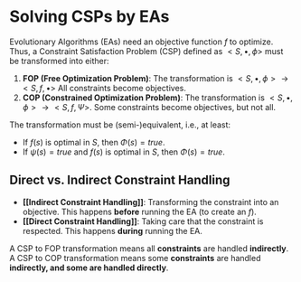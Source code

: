 # Solving CSPs by EAs

Evolutionary Algorithms (EAs) need an objective function $f$ to optimize. Thus, a Constraint Satisfaction Problem (CSP) defined as $<S, •, \phi>$ must be transformed into either:

1. **FOP (Free Optimization Problem)**: The transformation is $<S, •, \phi> \rightarrow <S, f, •>$
	All constraints become objectives.
1. **COP (Constrained Optimization Problem)**: The transformation is $<S, •, \phi> \rightarrow <S, f, Ψ >$. Some constraints become objectives, but not all.

The transformation must be (semi-)equivalent, i.e., at least:
- If $f(s)$ is optimal in $S$, then $\Phi(s) = true$.
- If $\psi(s) = true$ and $f(s)$ is optimal in $S$, then $\Phi(s) = true$.

## Direct vs. Indirect Constraint Handling

- **[[Indirect Constraint Handling]]**: Transforming the constraint into an objective. This happens **before** running the EA (to create an $f$).
- **[[Direct Constraint Handling]]**: Taking care that the constraint is respected. This happens **during** running the EA.

A CSP to FOP transformation means all **constraints** are handled **indirectly**. 
A CSP to COP transformation means some **constraints** are handled **indirectly, and some are handled directly**.
